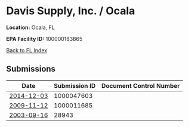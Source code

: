 # Davis Supply, Inc. / Ocala

**Location:** Ocala, FL

**EPA Facility ID:** 100000183865

[Back to FL Index](../../index.md)

## Submissions

| Date | Submission ID | Document Control Number |
|------|--------------|-------------------------|
| [2014-12-03](submissions/1000047603.md) | 1000047603 |  |
| [2009-11-12](submissions/1000011685.md) | 1000011685 |  |
| [2003-09-16](submissions/28943.md) | 28943 |  |
